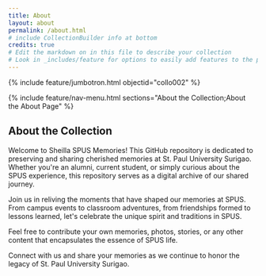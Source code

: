 ```yaml
---
title: About
layout: about
permalink: /about.html
# include CollectionBuilder info at bottom
credits: true
# Edit the markdown on in this file to describe your collection
# Look in _includes/feature for options to easily add features to the page
---
```


{% include feature/jumbotron.html objectid="collo002" %}

{% include feature/nav-menu.html sections="About the Collection;About the About Page" %}

## About the Collection

Welcome to Sheilla SPUS Memories! This GitHub repository is dedicated to preserving and sharing cherished memories at St. Paul University Surigao. Whether you're an alumni, current student, or simply curious about the SPUS experience, this repository serves as a digital archive of our shared journey.

Join us in reliving the moments that have shaped our memories at SPUS. From campus events to classroom adventures, from friendships formed to lessons learned, let's celebrate the unique spirit and traditions in SPUS.

Feel free to contribute your own memories, photos, stories, or any other content that encapsulates the essence of SPUS life.

Connect with us and share your memories as we continue to honor the legacy of St. Paul University Surigao.
